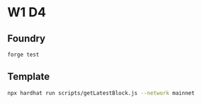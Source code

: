# W1 D4

## Foundry

```sh
forge test
```

## Template

```sh
npx hardhat run scripts/getLatestBlock.js --network mainnet
```

